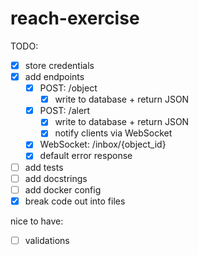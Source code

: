 # reach-exercise

TODO:
- [x] store credentials
- [x] add endpoints
  + [x] POST: /object
    - [x] write to database + return JSON
  + [x] POST: /alert
    - [x] write to database + return JSON
    - [x] notify clients via WebSocket
  + [x] WebSocket: /inbox/{object_id}
  + [x] default error response
- [ ] add tests
- [ ] add docstrings
- [ ] add docker config
- [x] break code out into files

nice to have:
- [ ] validations
